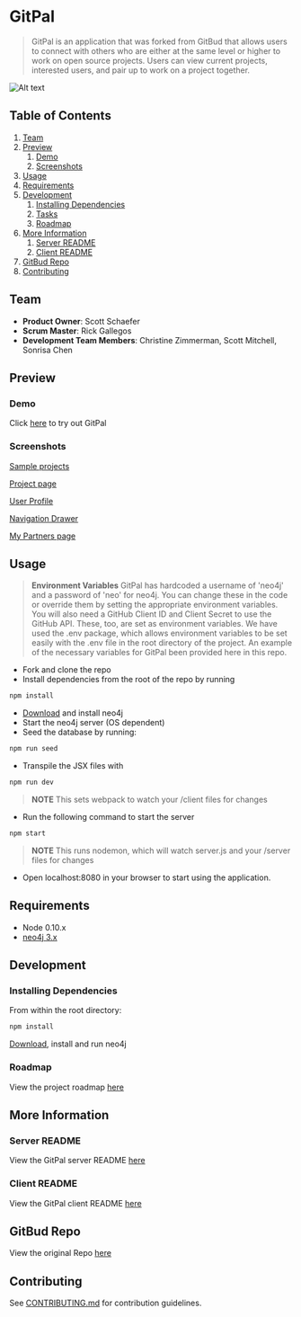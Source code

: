 # GitPal

> GitPal is an application that was forked from GitBud that allows users to connect with others who are either at the same level or higher to work on open source projects. Users can view current projects, interested users, and pair up to work on a project together.

![Alt text](https://s3.amazonaws.com/poly-screenshots.angel.co/Project/c6/610187/7b1e3bb1d52fba7f60c382df3dc03a0b-original.png)

## Table of Contents

1. [Team](#team)
1. [Preview](#preview)
    1. [Demo](#demo)
    1. [Screenshots](#screenshots)
1. [Usage](#usage)
1. [Requirements](#requirements)
1. [Development](#development)
    1. [Installing Dependencies](#installing-dependencies)
    1. [Tasks](#tasks)
    1. [Roadmap](#roadmap)
1. [More Information](#more-information)
    1. [Server README](#server-readme)
    1. [Client README](#client-readme)
1. [GitBud Repo](#gitbud-repo)
1. [Contributing](#contributing)

## Team

  - __Product Owner__: Scott Schaefer
  - __Scrum Master__: Rick Gallegos
  - __Development Team Members__: Christine Zimmerman, Scott Mitchell, Sonrisa Chen

## Preview

### Demo

Click [here](https://gitpal.herokuapp.com/) to try out GitPal

### Screenshots

[Sample projects](https://s3.amazonaws.com/poly-screenshots.angel.co/Project/c6/610187/3857f3ab5dc89ba8668d64090a631d09-original.png)

[Project page](https://s3.amazonaws.com/poly-screenshots.angel.co/Project/c6/610187/2e76e08872778c681adc67e8eb0edac7-original.png)

[User Profile](https://s3.amazonaws.com/poly-screenshots.angel.co/Project/c6/610187/f8b4f7744d08fe5d166b127b7ca88fdd-original.png)

[Navigation Drawer](https://s3.amazonaws.com/poly-screenshots.angel.co/Project/c6/610187/1177499d4beb39863b539f274faf0d9a-original.png)

[My Partners page](https://s3.amazonaws.com/poly-screenshots.angel.co/Project/c6/610187/b762fd98fafa7ec781ca2af220a948f6-original.png)

## Usage

> __Environment Variables__ GitPal has hardcoded a username of 'neo4j' and a password of 'neo' for neo4j. You can change these in the code or override them by setting the appropriate environment variables. You will also need a GitHub Client ID and Client Secret to use the GitHub API. These, too, are set as environment variables. We have used the .env package, which allows environment variables to be set easily with the .env file in the root directory of the project. An example of the necessary variables for GitPal been provided here in this repo.

- Fork and clone the repo
- Install dependencies from the root of the repo by running
```sh
npm install
```
- [Download](https://neo4j.com/download/community-edition) and install neo4j
- Start the neo4j server (OS dependent)
- Seed the database by running:
```sh
npm run seed
```
- Transpile the JSX files with
```sh
npm run dev
```
> __NOTE__ This sets webpack to watch your /client files for changes
- Run the following command to start the server
```sh
npm start
```
> __NOTE__ This runs nodemon, which will watch server.js and your /server files for changes
- Open localhost:8080 in your browser to start using the application.

## Requirements

- Node 0.10.x
- [neo4j 3.x](https://neo4j.com/download/)

## Development

### Installing Dependencies

From within the root directory:

```sh
npm install
```
[Download](https://neo4j.com/download/community-edition), install and run neo4j

### Roadmap

View the project roadmap [here](https://github.com/Toucans456/GitPal/issues)

## More Information

### Server README

View the GitPal server README [here](client/README.md)

### Client README

View the GitPal client README [here](server/README.md)

## GitBud Repo

View the original Repo
[here](https://github.com/cranebaes/gitbud/)

## Contributing

See [CONTRIBUTING.md](CONTRIBUTING.md) for contribution guidelines.
